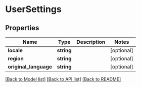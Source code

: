 # UserSettings

## Properties
Name | Type | Description | Notes
------------ | ------------- | ------------- | -------------
**locale** | **string** |  | [optional] 
**region** | **string** |  | [optional] 
**original_language** | **string** |  | [optional] 

[[Back to Model list]](../../README.md#documentation-for-models) [[Back to API list]](../../README.md#documentation-for-api-endpoints) [[Back to README]](../../README.md)

